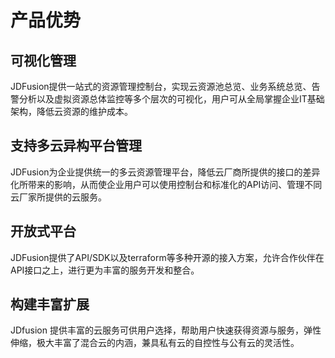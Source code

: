 # 产品优势
## 可视化管理
JDFusion提供一站式的资源管理控制台，实现云资源池总览、业务系统总览、告警分析以及虚拟资源总体监控等多个层次的可视化，用户可从全局掌握企业IT基础架构，降低云资源的维护成本。
## 支持多云异构平台管理
JDFusion为企业提供统一的多云资源管理平台，降低云厂商所提供的接口的差异化所带来的影响，从而使企业用户可以使用控制台和标准化的API访问、管理不同云厂家所提供的云服务。
## 开放式平台
JDFusion提供了API/SDK以及terraform等多种开源的接入方案，允许合作伙伴在API接口之上，进行更为丰富的服务开发和整合。
## 构建丰富扩展
JDfusion 提供丰富的云服务可供用户选择，帮助用户快速获得资源与服务，弹性伸缩，极大丰富了混合云的内涵，兼具私有云的自控性与公有云的灵活性。

